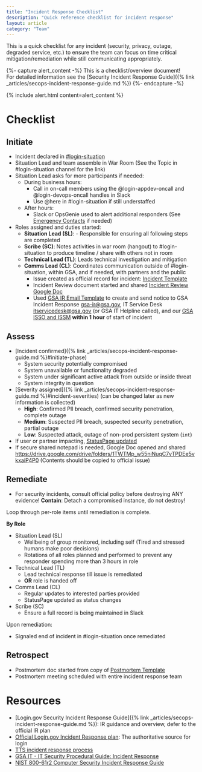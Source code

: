 ```yaml
---
title: "Incident Response Checklist"
description: "Quick reference checklist for incident response"
layout: article
category: "Team"
---
```


This is a quick checklist for any incident (security, privacy, outage, degraded service, etc.) to ensure the team can focus on time critical mitigation/remediation while still communicating appropriately.

{%- capture alert_content -%}
This is a checklist/overview document!
<br />
For detailed information see the [Security Incident Response Guide]({% link _articles/secops-incident-response-guide.md %})
{%- endcapture -%}

{% include alert.html content=alert_content %}

# Checklist

## Initiate

* Incident declared in [#login-situation](https://gsa-tts.slack.com/archives/C5QUGUANN)
* Situation Lead and team assemble in War Room (See the Topic in #login-situation channel for the link)
* Situation Lead asks for more participants if needed:
  * During business hours:
    * Call in on-call members using the @login-appdev-oncall and @login-devops-oncall handles in Slack
    * Use @here in #login-situation if still understaffed
  * After hours:
    * Slack or OpsGenie used to alert additional responders (See [Emergency Contacts](https://github.com/18F/identity-devops/wiki/On-Call-Guide-Quick-Reference#emergency-contacts) if needed)
* Roles assigned and duties started:
  * **Situation Lead (SL)**: - Responsible for ensuring all following steps are completed
  * **Scribe (SC)**: Notes activities in war room (hangout) to #login-situation to produce timeline / share with others not in room
  * **Technical Lead (TL)**: Leads technical investigation and mitigation
  * **Comms Lead (CL)**: Coordinates communication outside of #login-situation, within GSA, and if needed, with partners and the public
    * Issue created as official record for incident: [Incident Template](https://github.com/18F/identity-security-private/issues/new?template=incidents.md)
    * Incident Review document started and shared [Incident Review Google Doc](https://docs.google.com/document/d/1Yaqnb9QsHRrlaBvlTeO_qHGmuP-0h4z-CCustU8gBdk/copy)
    * Used [GSA IR Email Template](https://docs.google.com/document/d/16h4gDq9JeW8JBhBDswSvoGRWx6qQvX_4spyEZVbjlcA) to create and send notice to GSA Incident Response <gsa-ir@gsa.gov>, IT Service Desk <itservicedesk@gsa.gov> (or GSA IT Helpline called), and our [GSA ISSO and ISSM](https://github.com/18F/identity-devops/wiki/On-Call-Guide-Quick-Reference/#emergency-contacts) **within 1 hour** of start of incident

## Assess

* [Incident confirmed]({% link _articles/secops-incident-response-guide.md %}#initiate-phase)
  - System security potentially compromised
  - System unavailable or functionality degraded
  - System under significant active attack from outside or inside threat
  - System integrity in question
* [Severity assigned]({% link _articles/secops-incident-response-guide.md %}#incident-severities) (can be changed later as new information is collected)
  - **High**: Confirmed PII breach, confirmed security penetration, complete outage
  - **Medium**: Suspected PII breach, suspected security penetration, partial outage
  - **Low**: Suspected attack, outage of non-prod persistent system (`int`)
* If user or partner impacting, [StatusPage updated](https://manage.statuspage.io/login)
* If secure shared notepad is needed, Google Doc opened and shared <https://drive.google.com/drive/folders/1TWTMp_w55niNuqC7vTPDEe5vkxaiP4P0>  (Contents should be copied to official issue)

## Remediate

* For security incidents, consult official policy before destroying ANY evidence! **Contain**: Detach a compromised instance, do not destroy!

Loop through per-role items until remediation is complete.

**By Role**
* Situation Lead (SL)
  * Wellbeing of group monitored, including self (Tired and stressed humans make poor decisions)
  * Rotations of all roles planned and performed to prevent any responder spending more than 3 hours in role
* Technical Lead (TL)
  * Lead technical response till issue is remediated
  * **OR** role is handed off
* Comms Lead (CL)
  * Regular updates to interested parties provided
  * StatusPage updated as status changes
* Scribe (SC)
  * Ensure a full record is being maintained in Slack


Upon remediation:
* Signaled end of incident in #login-situation once remediated

## Retrospect

* Postmortem doc started from copy of [Postmortem Template](https://drive.google.com/open?id=1A9y94VgHPOcaCCTdGRh0aWINOrBjUwo2ZepzBlTM--8)
* Postmortem meeting scheduled with entire incident response team

# Resources

* [Login.gov Security Incident Response Guide]({% link _articles/secops-incident-response-guide.md %}): IR guidance and overview, defer to the official IR plan
* [Official Login.gov Incident Response plan](https://drive.google.com/file/d/1AQ_TMf7M7WZjHo6hlJ5L3lUxzA57f2oQ/view?usp=sharing): The authoritative source for login
* [TTS incident response process](https://handbook.tts.gsa.gov/security-incidents/)
* [GSA IT - IT Security Procedural Guide: Incident Response](https://www.gsa.gov/cdnstatic/Incident_Response_%5BCIO_IT_Security_01-02_Rev_18%5D_03-26-2021docx.pdf)
* [NIST 800-61r2 Computer Security Incident Response Guide](https://nvlpubs.nist.gov/nistpubs/SpecialPublications/NIST.SP.800-61r2.pdf)
